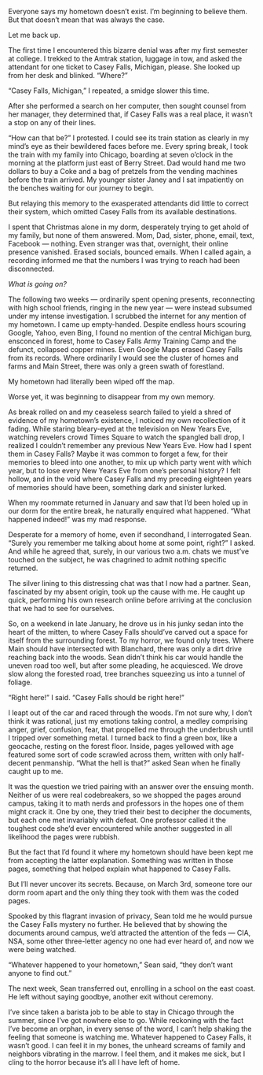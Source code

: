 Everyone says my hometown doesn’t exist. I’m beginning to believe them. But that doesn’t mean that was always the case.

Let me back up.

The first time I encountered this bizarre denial was after my first semester at college. I trekked to the Amtrak station, luggage in tow, and asked the attendant for one ticket to Casey Falls, Michigan, please. She looked up from her desk and blinked. “Where?”

“Casey Falls, Michigan,” I repeated, a smidge slower this time.

After she performed a search on her computer, then sought counsel from her manager, they determined that, if Casey Falls was a real place, it wasn’t a stop on any of their lines.

“How can that be?” I protested. I could see its train station as clearly in my mind’s eye as their bewildered faces before me. Every spring break, I took the train with my family into Chicago, boarding at seven o’clock in the morning at the platform just east of Berry Street. Dad would hand me two dollars to buy a Coke and a bag of pretzels from the vending machines before the train arrived. My younger sister Janey and I sat impatiently on the benches waiting for our journey to begin.

But relaying this memory to the exasperated attendants did little to correct their system, which omitted Casey Falls from its available destinations.

I spent that Christmas alone in my dorm, desperately trying to get ahold of my family, but none of them answered. Mom, Dad, sister, phone, email, text, Facebook — nothing. Even stranger was that, overnight, their online presence vanished. Erased socials, bounced emails. When I called again, a recording informed me that the numbers I was trying to reach had been disconnected.

*What is going on?*

The following two weeks — ordinarily spent opening presents, reconnecting with high school friends, ringing in the new year — were instead subsumed under my intense investigation. I scrubbed the internet for any mention of my hometown. I came up empty-handed. Despite endless hours scouring Google, Yahoo, even Bing, I found no mention of the central Michigan burg, ensconced in forest, home to Casey Falls Army Training Camp and the defunct, collapsed copper mines. Even Google Maps erased Casey Falls from its records. Where ordinarily I would see the cluster of homes and farms and Main Street, there was only a green swath of forestland.

My hometown had literally been wiped off the map.

Worse yet, it was beginning to disappear from my own memory.

As break rolled on and my ceaseless search failed to yield a shred of evidence of my hometown’s existence, I noticed my own recollection of it fading. While staring bleary-eyed at the television on New Years Eve, watching revelers crowd Times Square to watch the spangled ball drop, I realized I couldn’t remember any previous New Years Eve. How had I spent them in Casey Falls? Maybe it was common to forget a few, for their memories to bleed into one another, to mix up which party went with which year, but to lose every New Years Eve from one’s personal history? I felt hollow, and in the void where Casey Falls and my preceding eighteen years of memories should have been, something dark and sinister lurked.

When my roommate returned in January and saw that I’d been holed up in our dorm for the entire break, he naturally enquired what happened. “What happened indeed!” was my mad response.

Desperate for a memory of home, even if secondhand, I interrogated Sean. “Surely you remember me talking about home at some point, right?” I asked. And while he agreed that, surely, in our various two a.m. chats we must’ve touched on the subject, he was chagrined to admit nothing specific returned.

The silver lining to this distressing chat was that I now had a partner. Sean, fascinated by my absent origin, took up the cause with me. He caught up quick, performing his own research online before arriving at the conclusion that we had to see for ourselves.

So, on a weekend in late January, he drove us in his junky sedan into the heart of the mitten, to where Casey Falls should’ve carved out a space for itself from the surrounding forest. To my horror, we found only trees. Where Main should have intersected with Blanchard, there was only a dirt drive reaching back into the woods. Sean didn’t think his car would handle the uneven road too well, but after some pleading, he acquiesced. We drove slow along the forested road, tree branches squeezing us into a tunnel of foliage.

“Right here!” I said. “Casey Falls should be right here!”

I leapt out of the car and raced through the woods. I’m not sure why, I don’t think it was rational, just my emotions taking control, a medley comprising anger, grief, confusion, fear, that propelled me through the underbrush until I tripped over something metal. I turned back to find a green box, like a geocache, resting on the forest floor. Inside, pages yellowed with age featured some sort of code scrawled across them, written with only half-decent penmanship. “What the hell is that?” asked Sean when he finally caught up to me.

It was the question we tried pairing with an answer over the ensuing month. Neither of us were real codebreakers, so we shopped the pages around campus, taking it to math nerds and professors in the hopes one of them might crack it. One by one, they tried their best to decipher the documents, but each one met invariably with defeat. One professor called it the toughest code she’d ever encountered while another suggested in all likelihood the pages were rubbish.

But the fact that I’d found it where my hometown should have been kept me from accepting the latter explanation. Something was written in those pages, something that helped explain what happened to Casey Falls.

But I’ll never uncover its secrets. Because, on March 3rd, someone tore our dorm room apart and the only thing they took with them was the coded pages.

Spooked by this flagrant invasion of privacy, Sean told me he would pursue the Casey Falls mystery no further. He believed that by showing the documents around campus, we’d attracted the attention of the feds — CIA, NSA, some other three-letter agency no one had ever heard of, and now we were being watched.

“Whatever happened to your hometown,” Sean said, “they don’t want anyone to find out.”

The next week, Sean transferred out, enrolling in a school on the east coast. He left without saying goodbye, another exit without ceremony.

I’ve since taken a barista job to be able to stay in Chicago through the summer, since I’ve got nowhere else to go. While reckoning with the fact I’ve become an orphan, in every sense of the word, I can’t help shaking the feeling that someone is watching me. Whatever happened to Casey Falls, it wasn’t good. I can feel it in my bones, the unheard screams of family and neighbors vibrating in the marrow. I feel them, and it makes me sick, but I cling to the horror because it’s all I have left of home.